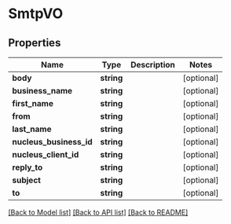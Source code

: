 # SmtpVO

## Properties
Name | Type | Description | Notes
------------ | ------------- | ------------- | -------------
**body** | **string** |  | [optional] 
**business_name** | **string** |  | [optional] 
**first_name** | **string** |  | [optional] 
**from** | **string** |  | [optional] 
**last_name** | **string** |  | [optional] 
**nucleus_business_id** | **string** |  | [optional] 
**nucleus_client_id** | **string** |  | [optional] 
**reply_to** | **string** |  | [optional] 
**subject** | **string** |  | [optional] 
**to** | **string** |  | [optional] 

[[Back to Model list]](../README.md#documentation-for-models) [[Back to API list]](../README.md#documentation-for-api-endpoints) [[Back to README]](../README.md)



